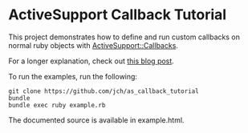# ActiveSupport Callback Tutorial

This project demonstrates how to define and run custom callbacks on normal
ruby objects with [ActiveSupport::Callbacks](http://api.rubyonrails.org/classes/ActiveRecord/Callbacks.html).

For a longer explanation, check out [this blog post]().

To run the examples, run the following:

```
git clone https://github.com/jch/as_callback_tutorial
bundle
bundle exec ruby example.rb
```

The documented source is available in example.html.